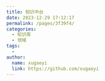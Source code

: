```yaml
---
title: 知识中台
date: 2023-12-29 17:12:17
permalink: /pages/3f39f4/
categories:
  - 知识库
  - 领域
tags:
  - 
author: 
  name: xugaoyi
  link: https://github.com/xugaoyi
---
```

